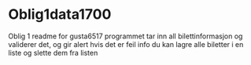 # Oblig1data1700

Oblig 1 readme for gusta6517
programmet tar inn all bilettinformasjon og validerer det, og gir alert hvis det er feil info
du kan lagre alle biletter i en liste og slette dem fra listen
